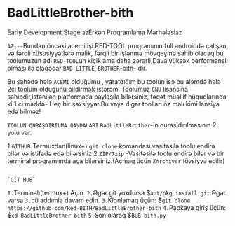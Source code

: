 # BadLittleBrother-bith
Early Development Stage
`az`Erkən Proqramlama Mərhələsi`az`

`AZ---`Bundan öncəki acemi işi RED-TOOL proqramının full androiddə çalışan, və fərqli xüsusiyyətlərə malik, 
fərqli bir işlənmə mövqeyinə sahib olacaq bu toolumuzun adı  `RED-TOOL`un kiçik ama daha zərərli,Dava yüksək performanslı olması ilə əlaqədar `BAD LİTTLE BROTHER`-bith-
dir.

Bu sahədə hələ `ACEMİ` olduğumu , yaratdığım bu toolun isə bu aləmdə hələ 2ci toolum olduğunu bildirmək istərəm.
Toolumuz `GNU` lisansına sahibdir,istənilən platformada paylaşıla bilərsiniz, fəqət müəllif hüquqlarında ki 1.ci maddə- Heç bir şəxsiyyət Bu vəya digər toolları öz malı kimi lansiya edə bilməz! 

`TOOLUN QURAŞDIRILMA QAYDALARI`
`BadLittleBrother`-in quraşldırılmasının 2 yolu var.

1.`GİTHUB`-Termuxdan(linux+) `git clone` komandası vasitəsilə toolu endirə bilər və istifadə edə bilərsiniz
2.`ZİP/7zip` -Vasitəsilə toolu endirə bilər və bir terminal proqramıında aça bilərsiniz.(Açmaq üçün `ZArchiver` tövsiyyə edilir)

                                                                        `GİT HUB`
`1.`Terminalı(termux+) Açın.
`2.`Əgər git yoxdursa $`apt/pkg install git`.Əgər varsa `3.`cü addımla davam edin.
`3.`Klonlamaq üçün: $`git clone https://github.com/Red-BITH/BadLittleBrother-bith`
`4.`Papkaya giriş üçün: $`cd BadLittleBrother-bith`
`5.`Son olaraq $`BLB-bith.py`
